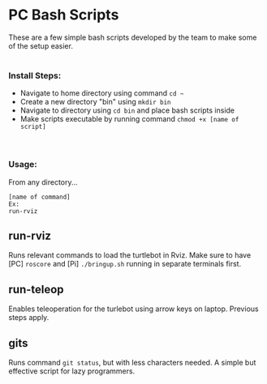 # PC Bash Scripts
These are a few simple bash scripts developed by the team to make some of the setup easier.  
<br>
### Install Steps:  
- Navigate to home directory using command `cd ~`  
- Create a new directory "bin" using `mkdir bin`  
- Navigate to directory using `cd bin` and place bash scripts inside  
- Make scripts executable by running command `chmod +x [name of script]`  
<br><br>
### Usage:  
From any directory... 
```
[name of command]
Ex:
run-rviz
```

## run-rviz
Runs relevant commands to load the turtlebot in Rviz. Make sure to have [PC] `roscore` and [Pi] `./bringup.sh` running in separate terminals first.

## run-teleop
Enables teleoperation for the turlebot using arrow keys on laptop. Previous steps apply.

## gits
Runs command `git status`, but with less characters needed. A simple but effective script for lazy programmers.
